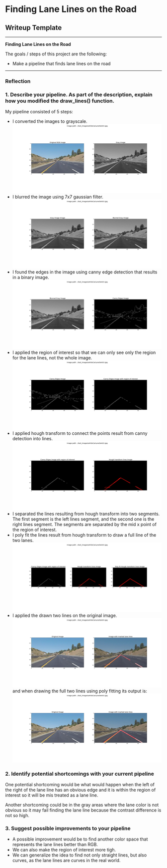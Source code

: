# **Finding Lane Lines on the Road** 

## Writeup Template
---

**Finding Lane Lines on the Road**

The goals / steps of this project are the following:
* Make a pipeline that finds lane lines on the road


[//]: # (Image References)

[image_gray]: ./test_images_output/grayout_whiteCarLaneSwitch.jpg "Grayscale"
[image_gaussian]: ./test_images_output/gaussianout_whiteCarLaneSwitch.jpg "Gaussian"
[image_canny]: ./test_images_output/cannyout_whiteCarLaneSwitch.jpg "Canny"
[image_regionofinterest]: ./test_images_output/regionofinterestout_whiteCarLaneSwitch.jpg "Region of interest"
[image_hough]: ./test_images_output/houghout_whiteCarLaneSwitch.jpg "Hough transform"
[image_polyfitline]: ./test_images_output/polyfitout_whiteCarLaneSwitch.jpg "Poly fit line"
[image_processed]: ./test_images_output/whiteCarLaneSwitch.jpg "Processed Image"
[image_processed_with_polyfit]: ./test_images_output/polyfitline_whiteCarLaneSwitch.jpg "Processed Image with polyfit"

---

### Reflection

### 1. Describe your pipeline. As part of the description, explain how you modified the draw_lines() function.

My pipeline consisted of 5 steps:
 - I converted the images to grayscale.
 ![alt text][image_gray]
 - I blurred the image using 7x7 gaussian filter.
 ![alt text][image_gaussian]
 - I found the edges in the image using canny edge detection that results in a binary image.
 ![alt text][image_canny]
 - I applied the region of interest so that we can only see only the region for the lane lines, not the whole image.
 ![alt text][image_regionofinterest]
 - I applied hough transform to connect the points result from canny detection into lines.
 ![alt text][image_hough]
 - I separated the lines resulting from hough transform into two segments. The first segment is the left lines segment, and the second one is the right lines segment. The segments are separated by the mid x point of the region of interest.
 - I poly fit the lines result from hough transform to draw a full line of the two lanes.
 ![alt text][image_polyfitline]
 - I applied the drawn two lines on the original image.
 ![alt text][image_processed]
 and when drawing the full two lines using poly fitting its output is:
 ![alt text][image_processed_with_polyfit]


### 2. Identify potential shortcomings with your current pipeline


One potential shortcoming would be what would happen when the left of the right of the lane line has an obvious edge and it is within the region of interest so it will be mis treated as a lane line.

Another shortcoming could be in the gray areas where the lane color is not obvious so it may fail finding the lane line because the contrast difference is not so high.


### 3. Suggest possible improvements to your pipeline

 - A possible improvement would be to find another color space that represents the lane lines better than RGB.
 - We can also make the region of interest more tigh.
 - We can generalize the idea to find not only straight lines, but also curves, as the lane lines are curves in the real world.

